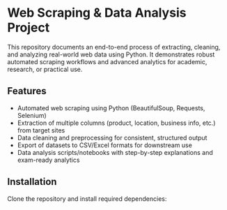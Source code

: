 # Web Scraping & Data Analysis Project

This repository documents an end-to-end process of extracting, cleaning, and analyzing real-world web data using Python. It demonstrates robust automated scraping workflows and advanced analytics for academic, research, or practical use.

## Features

- Automated web scraping using Python (BeautifulSoup, Requests, Selenium)
- Extraction of multiple columns (product, location, business info, etc.) from target sites
- Data cleaning and preprocessing for consistent, structured output
- Export of datasets to CSV/Excel formats for downstream use
- Data analysis scripts/notebooks with step-by-step explanations and exam-ready analytics

## Installation

Clone the repository and install required dependencies:

